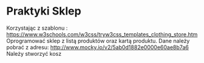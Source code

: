 # Praktyki Sklep

Korzystając z szablonu : https://www.w3schools.com/w3css/tryw3css_templates_clothing_store.htm
Oprogramować sklep z listą produktów oraz kartą produktu. Dane należy pobrać z adresu: http://www.mocky.io/v2/5ab0d1882e0000e60ae8b7a6
Należy stworzyć kosz